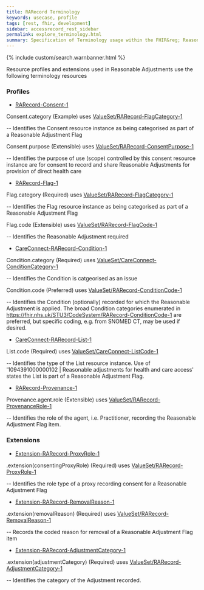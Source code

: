 ```yaml
---
title: RARecord Terminology
keywords: usecase, profile
tags: [rest, fhir, development]
sidebar: accessrecord_rest_sidebar
permalink: explore_terminology.html
summary: Specification of Terminology usage within the FHIR&reg; Reasonable Adjustments API.
---
```

{% include custom/search.warnbanner.html %}

Resource profiles and extensions used in Reasonable Adjustments use the following terminology resources

### Profiles

- [RARecord-Consent-1](https://fhir.nhs.uk/STU3/StructureDefinition/RARecord-Consent-1)
        
Consent.category (Example) uses [ValueSet/RARecord-FlagCategory-1](https://fhir.nhs.uk/STU3/ValueSet/RARecord-FlagCategory-1)

-- Identifies the Consent resource instance as being categorised as part of a Reasonable Adjustment Flag

Consent.purpose (Extensible) uses [ValueSet/RARecord-ConsentPurpose-1](https://fhir.nhs.uk/STU3/ValueSet/RARecord-ConsentPurpose-1)

-- Identifies the purpose of use (scope) controlled by this consent resource instance are for consent to record and share Reasonable Adjustments for provision of direct health care

- [RARecord-Flag-1](https://fhir.nhs.uk/STU3/StructureDefinition/RARecord-Flag-1)
        
Flag.category (Required) uses [ValueSet/RARecord-FlagCategory-1](https://fhir.nhs.uk/STU3/ValueSet/RARecord-FlagCategory-1)

-- Identifies the Flag resource instance as being categorised as part of a Reasonable Adjustment Flag
    
Flag.code (Extensible) uses [ValueSet/RARecord-FlagCode-1](https://fhir.nhs.uk/STU3/ValueSet/RARecord-FlagCode-1)

-- Identifies the Reasonable Adjustment required

- [CareConnect-RARecord-Condition-1](https://fhir.nhs.uk/STU3/StructureDefinition/CareConnect-RARecord-Condition-1)
        
Condition.category (Required) uses [ValueSet/CareConnect-ConditionCategory-1](https://fhir.hl7.org.uk/STU3/ValueSet/CareConnect-ConditionCategory-1)

-- Identifies the Condition is catgeorised as an issue

Condition.code (Preferred) uses [ValueSet/RARecord-ConditionCode-1](https://fhir.nhs.uk/STU3/ValueSet/RARecord-ConditionCode-1)

-- Identifies the Condition (optionally) recorded for which the Reasonable Adjustment is applied. The broad Condition categories enumerated in https://fhir.nhs.uk/STU3/CodeSystem/RARecord-ConditionCode-1 are preferred, but specific coding, e.g. from SNOMED CT, may be used if desired.

- [CareConnect-RARecord-List-1](https://fhir.nhs.uk/STU3/StructureDefinition/CareConnect-RARecord-List-1)

List.code (Required) uses [ValueSet/CareConnect-ListCode-1](https://fhir.nhs.uk/STU3/ValueSet/CareConnect-ListCode-1)

-- Identifies the type of the List resource instance. Use of '1094391000000102 \| Reasonable adjustments for health and care access' states the List is part of a Reasonable Adjustment Flag.

- [RARecord-Provenance-1](https://fhir.nhs.uk/STU3/StructureDefinition/RARecord-Provenance-1)

Provenance.agent.role (Extensible) uses [ValueSet/RARecord-ProvenanceRole-1](https://fhir.nhs.uk/STU3/ValueSet/RARecord-ProvenanceRole-1)

-- Identifies the role of the agent, i.e. Practitioner, recording the Reasonable Adjustment Flag item.

### Extensions

- [Extension-RARecord-ProxyRole-1](https://fhir.nhs.uk/STU3/StructureDefinition/Extension-RARecord-ProxyRole-1)

.extension(consentingProxyRole) (Required) uses [ValueSet/RARecord-ProxyRole-1](https://fhir.nhs.uk/STU3/ValueSet/RARecord-ProxyRole-1)

-- Identifies the role type of a proxy recording consent for a Reasonable Adjustment Flag

- [Extension-RARecord-RemovalReason-1](https://fhir.nhs.uk/STU3/StructureDefinition/Extension-RARecord-RemovalReason-1)

.extension(removalReason) (Required) uses [ValueSet/RARecord-RemovalReason-1](https://fhir.nhs.uk/STU3/ValueSet/RARecord-RemovalReason-1)

-- Records the coded reason for removal of a Reasonable Adjustment Flag item

- [Extension-RARecord-AdjustmentCategory-1](https://fhir.nhs.uk/STU3/StructureDefinition/Extension-RARecord-AdjustmentCategory-1)

.extension(adjustmentCategory) (Required) uses [ValueSet/RARecord-AdjustmentCategory-1](https://fhir.nhs.uk/STU3/ValueSet/RARecord-AdjustmentCategory-1)

-- Identifies the category of the Adjustment recorded.

